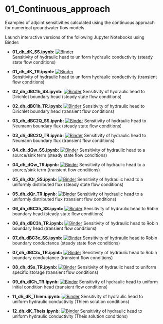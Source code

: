 # 01_Continuous_approach
Examples of adjoint sensitivities calculated using the continuous approach for numerical groundwater flow models

Launch interactive versions of the following Jupyter Notebooks using Binder:

- **01_dh_dK_SS.ipynb:**
[![Binder](https://mybinder.org/badge_logo.svg)](https://mybinder.org/v2/gh/christurnadge/03_First_order_adjoint_sensitivity/master/?filepath=01_Numerical_examples%2F01_Continuous_approach%2F01_dh_dK_SS.ipynb)\
Sensitivity of hydraulic head to uniform hydraulic conductivity (steady state flow conditions)

- **01_dh_dK_TR.ipynb:**
[![Binder](https://mybinder.org/badge_logo.svg)](https://mybinder.org/v2/gh/christurnadge/03_First_order_adjoint_sensitivity/master/?filepath=01_Numerical_examples%2F01_Continuous_approach%2F01_dh_dK_TR.ipynb)\
Sensitivity of hydraulic head to uniform hydraulic conductivity (transient flow conditions)

- **02_dh_dBC1h_SS.ipynb:**
[![Binder](https://mybinder.org/badge_logo.svg)](https://mybinder.org/v2/gh/christurnadge/03_First_order_adjoint_sensitivity/master/?filepath=01_Numerical_examples%2F01_Continuous_approach%2F02_dh_dBC1h_SS.ipynb)
Sensitivity of hydraulic head to Dirichlet boundary head (steady state flow conditions)

- **02_dh_dBC1h_TR.ipynb:**
[![Binder](https://mybinder.org/badge_logo.svg)](https://mybinder.org/v2/gh/christurnadge/03_First_order_adjoint_sensitivity/master/?filepath=01_Numerical_examples%2F01_Continuous_approach%2F02_dh_dBC1h_TR.ipynb)
Sensitivity of hydraulic head to Dirichlet boundary head (transient flow conditions)

- **03_dh_dBC2Q_SS.ipynb:**
[![Binder](https://mybinder.org/badge_logo.svg)](https://mybinder.org/v2/gh/christurnadge/03_First_order_adjoint_sensitivity/master/?filepath=01_Numerical_examples%2F01_Continuous_approach%2F03_dh_dBC2Q_SS.ipynb)
Sensitivity of hydraulic head to Neumann boundary flux (steady state flow conditions)

- **03_dh_dBC2Q_TR.ipynb:**
[![Binder](https://mybinder.org/badge_logo.svg)](https://mybinder.org/v2/gh/christurnadge/03_First_order_adjoint_sensitivity/master/?filepath=01_Numerical_examples%2F01_Continuous_approach%2F03_dh_dBC2Q_TR.ipynb)
Sensitivity of hydraulic head to Neumann boundary flux (transient flow conditions)

- **04_dh_dQw_SS.ipynb:**
[![Binder](https://mybinder.org/badge_logo.svg)](https://mybinder.org/v2/gh/christurnadge/03_First_order_adjoint_sensitivity/master/?filepath=01_Numerical_examples%2F01_Continuous_approach%2F04_dh_dQw_SS.ipynb)
Sensitivity of hydraulic head to a source/sink term (steady state flow conditions)

- **04_dh_dQw_TR.ipynb:**
[![Binder](https://mybinder.org/badge_logo.svg)](https://mybinder.org/v2/gh/christurnadge/03_First_order_adjoint_sensitivity/master/?filepath=01_Numerical_examples%2F01_Continuous_approach%2F04_dh_dQw_TR.ipynb)
Sensitivity of hydraulic head to a source/sink term (transient flow conditions)

- **05_dh_dQr_SS.ipynb:**
[![Binder](https://mybinder.org/badge_logo.svg)](https://mybinder.org/v2/gh/christurnadge/03_First_order_adjoint_sensitivity/master/?filepath=01_Numerical_examples%2F01_Continuous_approach%2F05_dh_dQr_SS.ipynb)
Sensitivity of hydraulic head to a uniformly distributed flux (steady state flow conditions)

- **05_dh_dQr_TR.ipynb:**
[![Binder](https://mybinder.org/badge_logo.svg)](https://mybinder.org/v2/gh/christurnadge/03_First_order_adjoint_sensitivity/master/?filepath=01_Numerical_examples%2F01_Continuous_approach%2F05_dh_dQr_TR.ipynb)
Sensitivity of hydraulic head to a uniformly distributed flux (transient flow conditions)

- **06_dh_dBC3h_SS.ipynb:**
[![Binder](https://mybinder.org/badge_logo.svg)](https://mybinder.org/v2/gh/christurnadge/03_First_order_adjoint_sensitivity/master/?filepath=01_Numerical_examples%2F01_Continuous_approach%2F06_dh_dBC3h_SS.ipynb)
Sensitivity of hydraulic head to Robin boundary head (steady state flow conditions)

- **06_dh_dBC3h_TR.ipynb:**
[![Binder](https://mybinder.org/badge_logo.svg)](https://mybinder.org/v2/gh/christurnadge/03_First_order_adjoint_sensitivity/master/?filepath=01_Numerical_examples%2F01_Continuous_approach%2F06_dh_dBC3h_TR.ipynb)
Sensitivity of hydraulic head to Robin boundary head (transient flow conditions)

- **07_dh_dBC3c_SS.ipynb:**
[![Binder](https://mybinder.org/badge_logo.svg)](https://mybinder.org/v2/gh/christurnadge/03_First_order_adjoint_sensitivity/master/?filepath=01_Numerical_examples%2F01_Continuous_approach%2F07_dh_dBC3c_SS.ipynb)
Sensitivity of hydraulic head to Robin boundary conductance (steady state flow conditions)

- **07_dh_dBC3c_TR.ipynb:**
[![Binder](https://mybinder.org/badge_logo.svg)](https://mybinder.org/v2/gh/christurnadge/03_First_order_adjoint_sensitivity/master/?filepath=01_Numerical_examples%2F01_Continuous_approach%2F07_dh_dBC3c_TR.ipynb)
Sensitivity of hydraulic head to Robin boundary conductance (transient flow conditions)

- **08_dh_dSs_TR.ipynb:**
[![Binder](https://mybinder.org/badge_logo.svg)](https://mybinder.org/v2/gh/christurnadge/03_First_order_adjoint_sensitivity/master/?filepath=01_Numerical_examples%2F01_Continuous_approach%2F08_dh_dSs_TR.ipynb)
Sensitivity of hydraulic head to uniform specific storage (transient flow conditions)

- **09_dh_dICh_TR.ipynb:**
[![Binder](https://mybinder.org/badge_logo.svg)](https://mybinder.org/v2/gh/christurnadge/03_First_order_adjoint_sensitivity/master/?filepath=01_Numerical_examples%2F01_Continuous_approach%2F09_dh_dICh_TR.ipynb)
Sensitivity of hydraulic head to uniform  initial condition head (transient flow conditions)

- **11_dh_dK_Thiem.ipynb:**
[![Binder](https://mybinder.org/badge_logo.svg)](https://mybinder.org/v2/gh/christurnadge/03_First_order_adjoint_sensitivity/master/?filepath=01_Numerical_examples%2F01_Continuous_approach%2F11_dh_dK_Thiem.ipynb)
Sensitivity of hydraulic head to uniform hydraulic conductivity (Thiem solution conditions)

- **12_dh_dK_Theis.ipynb:**
[![Binder](https://mybinder.org/badge_logo.svg)](https://mybinder.org/v2/gh/christurnadge/03_First_order_adjoint_sensitivity/master/?filepath=01_Numerical_examples%2F01_Continuous_approach%2F12_dh_dK_Theis.ipynb)
Sensitivity of hydraulic head to uniform hydraulic conductivity (Theis solution conditions)

